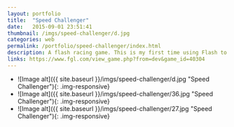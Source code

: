 ```yaml
---
layout: portfolio
title:  "Speed Challenger"
date:   2015-09-01 23:51:41
thumbnail: /imgs/speed-challenger/d.jpg
categories: web
permalink: /portfolio/speed-challenger/index.html
description: A flash racing game. This is my first time using Flash to create any kind of game at all, so I've kept it simple and so far so good.
links: https://www.fgl.com/view_game.php?from=dev&game_id=40304
---
```


- ![Image alt]({{ site.baseurl }}/imgs/speed-challenger/d.jpg "Speed Challenger"){: .img-responsive}
- ![Image alt]({{ site.baseurl }}/imgs/speed-challenger/36.jpg "Speed Challenger"){: .img-responsive}
- ![Image alt]({{ site.baseurl }}/imgs/speed-challenger/27.jpg "Speed Challenger"){: .img-responsive}
